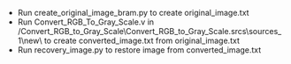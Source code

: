 + Run create_original_image_bram.py to create original_image.txt
+ Run Convert_RGB_To_Gray_Scale.v in /Convert_RGB_to_Gray_Scale\Convert_RGB_to_Gray_Scale.srcs\sources_1\new\ to create converted_image.txt from original_image.txt
+ Run recovery_image.py to restore image from converted_image.txt
